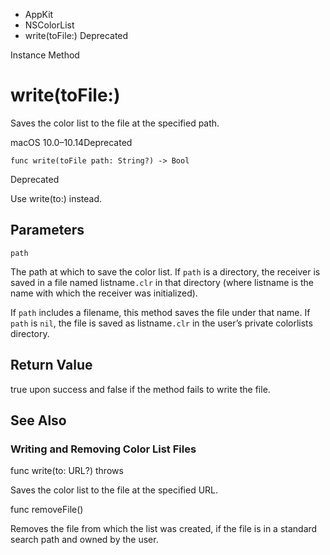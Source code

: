 

- AppKit
- NSColorList
-  write(toFile:) Deprecated

Instance Method

# write(toFile:)

Saves the color list to the file at the specified path.

macOS 10.0–10.14Deprecated

``` source
func write(toFile path: String?) -> Bool
```

Deprecated

Use write(to:) instead.

## Parameters 

`path`  

The path at which to save the color list. If `path` is a directory, the receiver is saved in a file named listname`.clr` in that directory (where listname is the name with which the receiver was initialized).

If `path` includes a filename, this method saves the file under that name. If `path` is `nil`, the file is saved as listname`.clr` in the user’s private colorlists directory.

## Return Value

true upon success and false if the method fails to write the file.

## See Also

### Writing and Removing Color List Files

func write(to: URL?) throws

Saves the color list to the file at the specified URL.

func removeFile()

Removes the file from which the list was created, if the file is in a standard search path and owned by the user.

